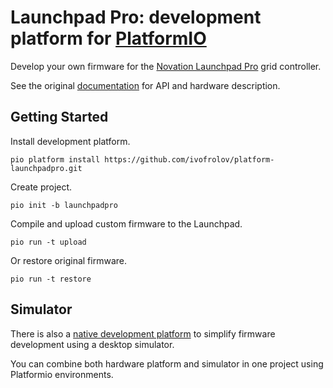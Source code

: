 # Launchpad Pro: development platform for [PlatformIO](https://platformio.org/)

Develop your own firmware for the [Novation Launchpad Pro](https://novationmusic.com/launch/launchpad-pro) grid controller.

See the original [documentation](https://github.com/dvhdr/launchpad-pro) for API and hardware description.

## Getting Started

Install development platform.

    pio platform install https://github.com/ivofrolov/platform-launchpadpro.git

Create project.

    pio init -b launchpadpro

Compile and upload custom firmware to the Launchpad.

    pio run -t upload

Or restore original firmware.

    pio run -t restore

## Simulator

There is also a [native development platform](https://github.com/ivofrolov/platform-launchpadpro-simulator) to simplify firmware development using a desktop simulator.

You can combine both hardware platform and simulator in one project using Platformio environments.
